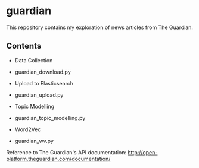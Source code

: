 # guardian
This repository contains my exploration of news articles from The Guardian.

## Contents
* Data Collection 
- guardian_download.py
* Upload to Elasticsearch 
- guardian_upload.py
* Topic Modelling 
- guardian_topic_modelling.py
* Word2Vec 
- guardian_wv.py

Reference to The Guardian's API documentation:
http://open-platform.theguardian.com/documentation/
